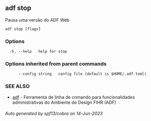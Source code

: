 ## adf stop

Pausa uma versão do ADF Web

```
adf stop [flags]
```

### Options

```
  -h, --help   help for stop
```

### Options inherited from parent commands

```
      --config string   config file (default is $HOME/.adf.toml)
```

### SEE ALSO

* [adf](adf.md)	 - Ferramenta de linha de comando para funcionalidades administrativas do Ambiente de Design FIHR (ADF)

###### Auto generated by spf13/cobra on 14-Jun-2023
